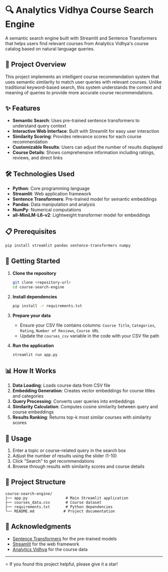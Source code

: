 # 🔍 Analytics Vidhya Course Search Engine

A semantic search engine built with Streamlit and Sentence Transformers that helps users find relevant courses from Analytics Vidhya's course catalog based on natural language queries.

## 📌 Project Overview

This project implements an intelligent course recommendation system that uses semantic similarity to match user queries with relevant courses. Unlike traditional keyword-based search, this system understands the context and meaning of queries to provide more accurate course recommendations.

## ✨ Features

- **Semantic Search**: Uses pre-trained sentence transformers to understand query context
- **Interactive Web Interface**: Built with Streamlit for easy user interaction
- **Similarity Scoring**: Provides relevance scores for each course recommendation
- **Customizable Results**: Users can adjust the number of results displayed
- **Course Details**: Shows comprehensive information including ratings, reviews, and direct links

## 🛠️ Technologies Used

- **Python**: Core programming language
- **Streamlit**: Web application framework
- **Sentence Transformers**: Pre-trained model for semantic embeddings
- **Pandas**: Data manipulation and analysis
- **NumPy**: Numerical computations
- **all-MiniLM-L6-v2**: Lightweight transformer model for embeddings

## 📋 Prerequisites

```bash
pip install streamlit pandas sentence-transformers numpy
```

## 🚀 Getting Started

1. **Clone the repository**
   ```bash
   git clone <repository-url>
   cd course-search-engine
   ```

2. **Install dependencies**
   ```bash
   pip install -r requirements.txt
   ```

3. **Prepare your data**
   - Ensure your CSV file contains columns: `Course Title`, `Categories`, `Rating`, `Number of Reviews`, `Course URL`
   - Update the `courses_csv` variable in the code with your CSV file path

4. **Run the application**
   ```bash
   streamlit run app.py
   ```

## 📊 How It Works

1. **Data Loading**: Loads course data from CSV file
2. **Embedding Generation**: Creates vector embeddings for course titles and categories
3. **Query Processing**: Converts user queries into embeddings
4. **Similarity Calculation**: Computes cosine similarity between query and course embeddings
5. **Results Ranking**: Returns top-k most similar courses with similarity scores

## 🎯 Usage

1. Enter a topic or course-related query in the search box
2. Adjust the number of results using the slider (1-10)
3. Click "Search" to get recommendations
4. Browse through results with similarity scores and course details

## 📁 Project Structure

```
course-search-engine/
├── app.py                 # Main Streamlit application
├── courses_data.csv       # Course dataset
├── requirements.txt       # Python dependencies
└── README.md             # Project documentation
```

## 🙏 Acknowledgments

- [Sentence Transformers](https://www.sbert.net/) for the pre-trained models
- [Streamlit](https://streamlit.io/) for the web framework
- [Analytics Vidhya](https://www.analyticsvidhya.com/) for the course data

---

⭐ If you found this project helpful, please give it a star!

